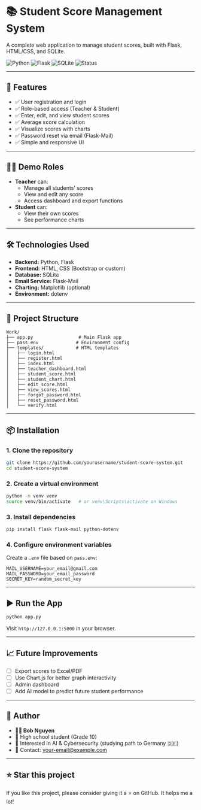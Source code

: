 
# 📚 Student Score Management System

A complete web application to manage student scores, built with Flask, HTML/CSS, and SQLite.

![Python](https://img.shields.io/badge/Python-3.10-blue?logo=python)
![Flask](https://img.shields.io/badge/Flask-Web%20Framework-green?logo=flask)
![SQLite](https://img.shields.io/badge/SQLite-Database-lightgrey?logo=sqlite)
![Status](https://img.shields.io/badge/Project%20Status-In%20Development-yellow)

---

## 🚀 Features

- ✅ User registration and login  
- ✅ Role-based access (Teacher & Student)  
- ✅ Enter, edit, and view student scores  
- ✅ Average score calculation  
- ✅ Visualize scores with charts  
- ✅ Password reset via email (Flask-Mail)  
- ✅ Simple and responsive UI  

---

## 🧑‍🏫 Demo Roles

- **Teacher** can:
  - Manage all students’ scores
  - View and edit any score
  - Access dashboard and export functions
- **Student** can:
  - View their own scores
  - See performance charts

---

## 🛠 Technologies Used

- **Backend:** Python, Flask  
- **Frontend:** HTML, CSS (Bootstrap or custom)  
- **Database:** SQLite  
- **Email Service:** Flask-Mail  
- **Charting:** Matplotlib (optional)  
- **Environment:** dotenv  

---

## 📁 Project Structure

```
Work/
├── app.py                 # Main Flask app
├── pass.env              # Environment config
├── templates/            # HTML templates
│   ├── login.html
│   ├── register.html
│   ├── index.html
│   ├── teacher_dashboard.html
│   ├── student_score.html
│   ├── student_chart.html
│   ├── edit_score.html
│   ├── view_scores.html
│   ├── forgot_password.html
│   ├── reset_password.html
│   └── verify.html
```

---

## 📦 Installation

### 1. Clone the repository

```bash
git clone https://github.com/yourusername/student-score-system.git
cd student-score-system
```

### 2. Create a virtual environment

```bash
python -m venv venv
source venv/bin/activate   # or venv\Scripts\activate on Windows
```

### 3. Install dependencies

```bash
pip install flask flask-mail python-dotenv
```

### 4. Configure environment variables

Create a `.env` file based on `pass.env`:

```
MAIL_USERNAME=your_email@gmail.com
MAIL_PASSWORD=your_email_password
SECRET_KEY=random_secret_key
```

---

## ▶️ Run the App

```bash
python app.py
```

Visit `http://127.0.0.1:5000` in your browser.

---

## 📈 Future Improvements

- [ ] Export scores to Excel/PDF  
- [ ] Use Chart.js for better graph interactivity  
- [ ] Admin dashboard  
- [ ] Add AI model to predict future student performance  

---

## 👤 Author

- **👨‍🎓 Bob Nguyen**  
- 💼 High school student (Grade 10)  
- 🎯 Interested in AI & Cybersecurity (studying path to Germany 🇩🇪)  
- 📧 Contact: [your-email@example.com]()

---

## ⭐ Star this project

If you like this project, please consider giving it a ⭐ on GitHub. It helps me a lot!
